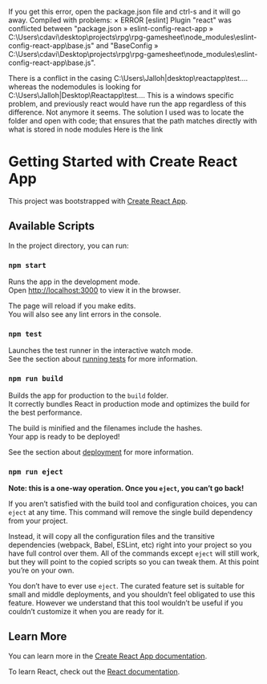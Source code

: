 If you get this error, open the package.json file and ctrl-s and it will go away.
Compiled with problems:
×
ERROR
[eslint] Plugin "react" was conflicted between "package.json » eslint-config-react-app » C:\Users\cdavi\desktop\projects\rpg\rpg-gamesheet\node_modules\eslint-config-react-app\base.js" and "BaseConfig » C:\Users\cdavi\Desktop\projects\rpg\rpg-gamesheet\node_modules\eslint-config-react-app\base.js".

There is a conflict in the casing C:\Users\Jalloh|desktop\reactapp\test.... whereas the nodemodules is looking for C:\Users\Jalloh|Desktop\Reactapp\test.... This is a windows specific problem, and previously react would have run the app regardless of this difference. Not anymore it seems. The solution I used was to locate the folder and open with code; that ensures that the path matches directly with what is stored in node modules Here is the link
# Getting Started with Create React App

This project was bootstrapped with [Create React App](https://github.com/facebook/create-react-app).

## Available Scripts

In the project directory, you can run:

### `npm start`

Runs the app in the development mode.\
Open [http://localhost:3000](http://localhost:3000) to view it in the browser.

The page will reload if you make edits.\
You will also see any lint errors in the console.

### `npm test`

Launches the test runner in the interactive watch mode.\
See the section about [running tests](https://facebook.github.io/create-react-app/docs/running-tests) for more information.

### `npm run build`

Builds the app for production to the `build` folder.\
It correctly bundles React in production mode and optimizes the build for the best performance.

The build is minified and the filenames include the hashes.\
Your app is ready to be deployed!

See the section about [deployment](https://facebook.github.io/create-react-app/docs/deployment) for more information.

### `npm run eject`

**Note: this is a one-way operation. Once you `eject`, you can’t go back!**

If you aren’t satisfied with the build tool and configuration choices, you can `eject` at any time. This command will remove the single build dependency from your project.

Instead, it will copy all the configuration files and the transitive dependencies (webpack, Babel, ESLint, etc) right into your project so you have full control over them. All of the commands except `eject` will still work, but they will point to the copied scripts so you can tweak them. At this point you’re on your own.

You don’t have to ever use `eject`. The curated feature set is suitable for small and middle deployments, and you shouldn’t feel obligated to use this feature. However we understand that this tool wouldn’t be useful if you couldn’t customize it when you are ready for it.

## Learn More

You can learn more in the [Create React App documentation](https://facebook.github.io/create-react-app/docs/getting-started).

To learn React, check out the [React documentation](https://reactjs.org/).
